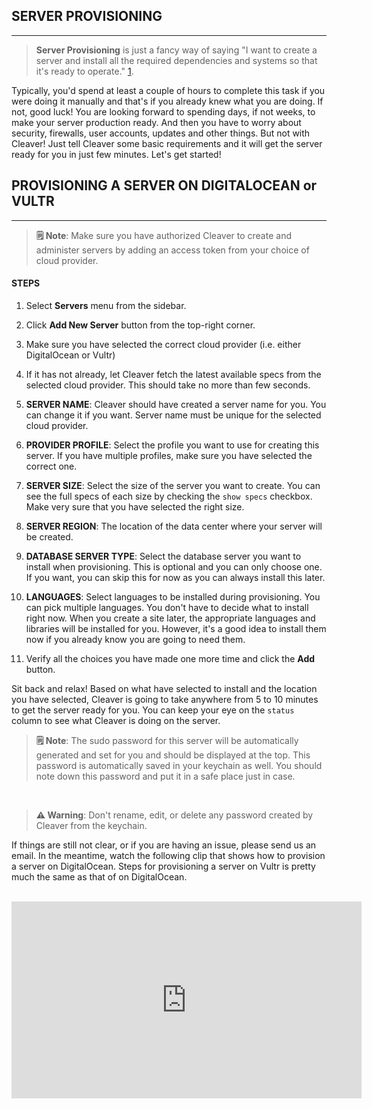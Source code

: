 ## SERVER PROVISIONING
---

> **Server Provisioning** is just a fancy way of saying "I want to create a server and install all the required dependencies and systems so that it's ready to operate." [1][1].

Typically, you'd spend at least a couple of hours to complete this task if you were doing it manually and that's if you already knew what you are doing. If not, good luck! You are looking forward to spending days, if not weeks, to make your server production ready. And then you have to worry about security, firewalls, user accounts, updates and other things. But not with Cleaver! Just tell Cleaver some basic requirements and it will get the server ready for you in just few minutes. Let's get started!


## PROVISIONING A SERVER ON DIGITALOCEAN or VULTR

---

> **🗒 Note**: Make sure you have authorized Cleaver to create and administer servers by adding an access token from your choice of cloud provider.

#### STEPS

1. Select **Servers** menu from the sidebar.

2. Click **Add New Server** button from the top-right corner.

3. Make sure you have selected the correct cloud provider (i.e. either DigitalOcean or Vultr)

3. If it has not already, let Cleaver fetch the latest available specs from the selected cloud provider. This should take no more than few seconds.

4. **SERVER NAME**: Cleaver should have created a server name for you. You can change it if you want. Server name must be unique for the selected cloud provider.

5. **PROVIDER PROFILE**: Select the profile you want to use for creating this server. If you have multiple profiles, make sure you have selected the correct one.

6. **SERVER SIZE**: Select the size of the server you want to create. You can see the full specs of each size by checking the `show specs` checkbox. Make very sure that you have selected the right size.

7. **SERVER REGION**: The location of the data center where your server will be created.

8. **DATABASE SERVER TYPE**: Select the database server you want to install when provisioning. This is optional and you can only choose one. If you want, you can skip this for now as you can always install this later.

9. **LANGUAGES**: Select languages to be installed during provisioning. You can pick multiple languages. You don't have to decide what to install right now. When you create a site later, the appropriate languages and libraries will be installed for you. However, it's a good idea to install them now if you already know you are going to need them.

10. Verify all the choices you have made one more time and click the **Add** button.

Sit back and relax! Based on what have selected to install and the location you have selected, Cleaver is going to take anywhere from 5 to 10 minutes to get the server ready for you. You can keep your eye on the `status` column to see what Cleaver is doing on the server.

> **🗒 Note**: The sudo password for this server will be automatically generated and set for you and should be displayed at the top. This password is automatically saved in your keychain as well. You should note down this password and put it in a safe place just in case.

<br/>

> **⚠️ Warning**: Don't rename, edit, or delete any password created by Cleaver from the keychain.

If things are still not clear, or if you are having an issue, please send us an email. In the meantime, watch the following clip that shows how to provision a server on DigitalOcean. Steps for provisioning a server on Vultr is pretty much the same as that of on DigitalOcean.

<br/>

<iframe width="560" height="315" src="https://www.youtube-nocookie.com/embed/Ly9POjhqpDY?rel=0&amp;showinfo=0" frameborder="0" allowfullscreen></iframe>
  

[1]: https://en.wikipedia.org/wiki/Provisioning
